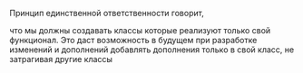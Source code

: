 Принцип единственной ответственности говорит,

что мы должны создавать классы которые реализуют только свой функционал. Это даст возможность в будущем при разработке изменений и дополнений добавлять дополнения только в свой класс, не затрагивая другие классы
